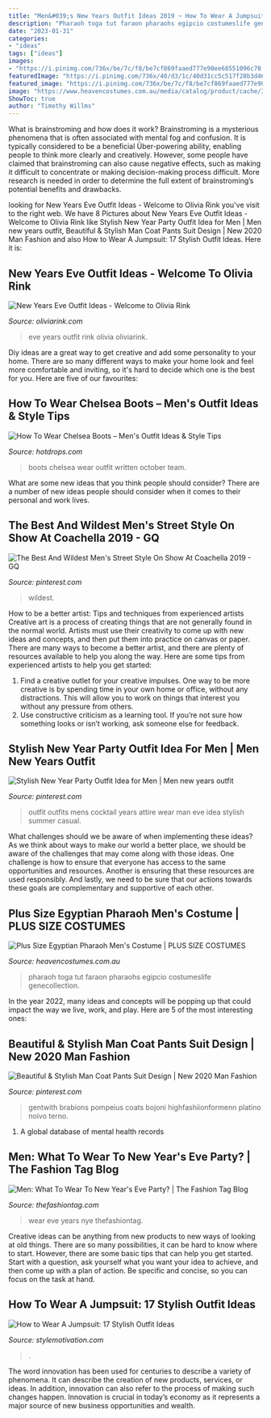 ```yaml
---
title: "Men&#039;s New Years Outfit Ideas 2019 ~ How To Wear A Jumpsuit: 17 Stylish Outfit Ideas"
description: "Pharaoh toga tut faraon pharaohs egipcio costumeslife genecollection"
date: "2023-01-31"
categories:
- "ideas"
tags: ["ideas"]
images:
- "https://i.pinimg.com/736x/be/7c/f8/be7cf869faaed777e90ee68551096c70.jpg"
featuredImage: "https://i.pinimg.com/736x/40/d3/1c/40d31cc5c517f28b3d462c2c97c1f64d.jpg"
featured_image: "https://i.pinimg.com/736x/be/7c/f8/be7cf869faaed777e90ee68551096c70.jpg"
image: "https://www.heavencostumes.com.au/media/catalog/product/cache/3ca7c4de79fd9294a778cbfdebc9dde4/5/8/58369-plus-700-pharaoh-p6995.jpg"
ShowToc: true
author: "Timothy Willms"
---
```



What is brainstroming and how does it work?
Brainstroming is a mysterious phenomena that is often associated with mental fog and confusion. It is typically considered to be a beneficial Über-powering ability, enabling people to think more clearly and creatively. However, some people have claimed that brainstroming can also cause negative effects, such as making it difficult to concentrate or making decision-making process difficult. More research is needed in order to determine the full extent of brainstroming’s potential benefits and drawbacks.

	

		
looking for New Years Eve Outfit Ideas - Welcome to Olivia Rink you've visit to the right web. We have 8 Pictures about New Years Eve Outfit Ideas - Welcome to Olivia Rink like Stylish New Year Party Outfit Idea for Men | Men new years outfit, Beautiful &amp; Stylish Man Coat Pants Suit Design | New 2020 Man Fashion and also How to Wear A Jumpsuit: 17 Stylish Outfit Ideas. Here it is:
		
    
## New Years Eve Outfit Ideas - Welcome To Olivia Rink

<img loading=lazy src="https://oliviarink.com/wp-content/uploads/2017/12/nyedress1.jpg" onerror="this.onerror=null;this.src='https://tse3.mm.bing.net/th?id=OIP.DIa9D_OntbiEOR_Rz6GnpQHaJQ&amp;pid=15.1';" alt="New Years Eve Outfit Ideas - Welcome to Olivia Rink">

_Source: oliviarink.com_

>eve years outfit rink olivia oliviarink. 

	

Diy ideas are a great way to get creative and add some personality to your home. There are so many different ways to make your home look and feel more comfortable and inviting, so it's hard to decide which one is the best for you. Here are five of our favourites:

    
## How To Wear Chelsea Boots – Men&#039;s Outfit Ideas &amp; Style Tips

<img loading=lazy src="https://www.hotdrops.com/uk/images/content/posts/5bc30cedaf071_how-to-wear-chelsea-boots.jpg" onerror="this.onerror=null;this.src='https://tse2.mm.bing.net/th?id=OIP.74sNcbTeqdXpzTdzg89waAHaE8&amp;pid=15.1';" alt="How To Wear Chelsea Boots – Men&#039;s Outfit Ideas &amp; Style Tips">

_Source: hotdrops.com_

>boots chelsea wear outfit written october team. 

	

What are some new ideas that you think people should consider?
There are a number of new ideas people should consider when it comes to their personal and work lives.

    
## The Best And Wildest Men&#039;s Street Style On Show At Coachella 2019 - GQ

<img loading=lazy src="https://i.pinimg.com/736x/be/7c/f8/be7cf869faaed777e90ee68551096c70.jpg" onerror="this.onerror=null;this.src='https://tse3.mm.bing.net/th?id=OIP.E1ln5SeDwLLRxKoU6HuGzAHaLH&amp;pid=15.1';" alt="The Best And Wildest Men&#039;s Street Style On Show At Coachella 2019 - GQ">

_Source: pinterest.com_

>wildest. 

	

How to be a better artist: Tips and techniques from experienced artists
Creative art is a process of creating things that are not generally found in the normal world. Artists must use their creativity to come up with new ideas and concepts, and then put them into practice on canvas or paper. There are many ways to become a better artist, and there are plenty of resources available to help you along the way. Here are some tips from experienced artists to help you get started: 
1. Find a creative outlet for your creative impulses. One way to be more creative is by spending time in your own home or office, without any distractions. This will allow you to work on things that interest you without any pressure from others. 
2. Use constructive criticism as a learning tool. If you’re not sure how something looks or isn’t working, ask someone else for feedback.

    
## Stylish New Year Party Outfit Idea For Men | Men New Years Outfit

<img loading=lazy src="https://i.pinimg.com/736x/40/d3/1c/40d31cc5c517f28b3d462c2c97c1f64d.jpg" onerror="this.onerror=null;this.src='https://tse3.mm.bing.net/th?id=OIP.t8vWG1SoK7Cr5dCDQjQbFwHaQ6&amp;pid=15.1';" alt="Stylish New Year Party Outfit Idea for Men | Men new years outfit">

_Source: pinterest.com_

>outfit outfits mens cocktail years attire wear man eve idea stylish summer casual. 

	

What challenges should we be aware of when implementing these ideas?
As we think about ways to make our world a better place, we should be aware of the challenges that may come along with those ideas. One challenge is how to ensure that everyone has access to the same opportunities and resources. Another is ensuring that these resources are used responsibly. And lastly, we need to be sure that our actions towards these goals are complementary and supportive of each other.

    
## Plus Size Egyptian Pharaoh Men&#039;s Costume | PLUS SIZE COSTUMES

<img loading=lazy src="https://www.heavencostumes.com.au/media/catalog/product/cache/3ca7c4de79fd9294a778cbfdebc9dde4/5/8/58369-plus-700-pharaoh-p6995.jpg" onerror="this.onerror=null;this.src='https://tse2.mm.bing.net/th?id=OIP.tQoySVBWj95z4UDnu6QeBAAAAA&amp;pid=15.1';" alt="Plus Size Egyptian Pharaoh Men&#039;s Costume | PLUS SIZE COSTUMES">

_Source: heavencostumes.com.au_

>pharaoh toga tut faraon pharaohs egipcio costumeslife genecollection. 

	

In the year 2022, many ideas and concepts will be popping up that could impact the way we live, work, and play. Here are 5 of the most interesting ones:

    
## Beautiful &amp; Stylish Man Coat Pants Suit Design | New 2020 Man Fashion

<img loading=lazy src="https://i.pinimg.com/736x/60/a2/74/60a27421439c978b83b303423e2c2de8.jpg" onerror="this.onerror=null;this.src='https://tse1.mm.bing.net/th?id=OIP.ztFymT4Anx4IEKOv8s9z_gHaJ4&amp;pid=15.1';" alt="Beautiful &amp; Stylish Man Coat Pants Suit Design | New 2020 Man Fashion">

_Source: pinterest.com_

>gentwith brabions pompeius coats bojoni highfashiionformenn platino noivo terno. 

	

1. A global database of mental health records 

    
## Men: What To Wear To New Year&#039;s Eve Party? | The Fashion Tag Blog

<img loading=lazy src="https://thefashiontag.com/wp-content/uploads/2014/12/nye-party-looks-men-22.jpg" onerror="this.onerror=null;this.src='https://tse1.mm.bing.net/th?id=OIP.m1nHO4RG07E3A_mh2Rk1LgHaJx&amp;pid=15.1';" alt="Men: What To Wear To New Year&#039;s Eve Party? | The Fashion Tag Blog">

_Source: thefashiontag.com_

>wear eve years nye thefashiontag. 

	

Creative ideas can be anything from new products to new ways of looking at old things. There are so many possibilities, it can be hard to know where to start. However, there are some basic tips that can help you get started. Start with a question, ask yourself what you want your idea to achieve, and then come up with a plan of action. Be specific and concise, so you can focus on the task at hand.

    
## How To Wear A Jumpsuit: 17 Stylish Outfit Ideas

<img loading=lazy src="https://www.stylemotivation.com/wp-content/uploads/2014/02/How-to-Wear-Jumpsuit-13-620x909.jpg" onerror="this.onerror=null;this.src='https://tse2.mm.bing.net/th?id=OIP.zWhlOuXrK6rwY8i-hb2ZRgHaK2&amp;pid=15.1';" alt="How to Wear A Jumpsuit: 17 Stylish Outfit Ideas">

_Source: stylemotivation.com_

>. 

	

The word innovation has been used for centuries to describe a variety of phenomena. It can describe the creation of new products, services, or ideas. In addition, innovation can also refer to the process of making such changes happen. Innovation is crucial in today’s economy as it represents a major source of new business opportunities and wealth.

